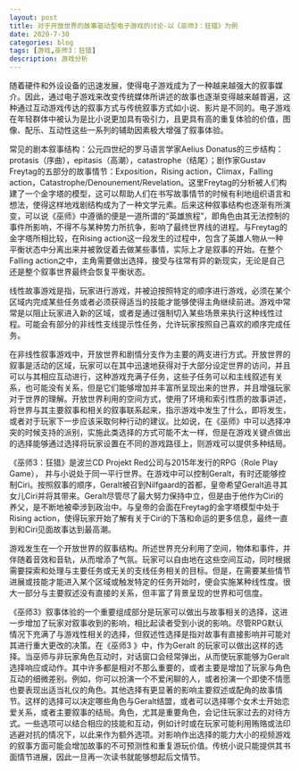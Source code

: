 ```yaml
---
layout: post
title: 对于开放世界的故事驱动型电子游戏的讨论-以《巫师3：狂猎》为例
date: 2020-7-30
categories: blog
tags: [游戏,巫师3：狂猎]
description: 游戏分析
---
```


随着硬件和外设设备的迅速发展，使得电子游戏成为了一种越来越强大的叙事媒介。因此，通过电子游戏来改变传统媒体所讲述的故事也逐渐变得越来越普遍，这种通过互动游戏传达的叙事方式与传统叙事方式如小说、影片是不同的。电子游戏在年轻群体中被认为是比小说更加具有吸引力，且更具有高的重复体验的价值，图像、配乐、互动性这些一系列的辅助因素极大增强了叙事体验。

常见的剧本叙事结构：公元四世纪的罗马语言学家Aelius Donatus的三步结构：protasis（序曲），epitasis（高潮），catastrophe（结尾）；剧作家Gustav Freytag的五部分的故事情节：Exposition，Rising action，Climax，Falling action，Catastrophe/Denounement/Revelation。这里Freytag的分析被人们构建了一个金字塔的模型，这可以帮助人们在书写故事情节的时候有利地组织语言和想法，使得这样地戏剧结构成为了一种文学元素。后来这种叙事结构也逐渐有所演变，可以说《巫师》中遵循的便是一道所谓的“英雄旅程”，即角色由其无法控制的事件所影响，不得不与某种势力所抗争，影响了最终世界线的进程。与Freytag的金字塔所相比较，在Rising action这一段发生的过程中，包含了英雄人物从一种平衡状态中分离出来并被敦促着去做某些事情，实际上才是叙事的开始。在整个Falling action之中，主角需要做出选择，接受与往常有异的新现实，无论是自己还是整个叙事世界最终会恢复平衡状态。

线性故事游戏是指，玩家进行游戏，并被迫按照特定的顺序进行游戏，必须在某个区域内完成某些任务或者必须获得适当的技能才能够使得主角继续前进。游戏中常常是以阻止玩家进入新的区域，或者是通过强制切入某些场景来执行这种线性过程。可能会有部分的非线性支线提示性任务，允许玩家按照自己喜欢的顺序完成任务。

在非线性叙事游戏中，开放世界和剧情分支作为主要的两支进行方式。开放世界的叙事是活动的区域，玩家可以在其中迅速地获得对于大部分设定世界的访问，并且可以与其相应互动进行，这种游戏充满子任务，这些子任务可以和主线叙述有关系，也可能没有关系，但是它们能够增加并丰富所呈现出来的世界，并且增强玩家对于世界的理解。开放世界利用的空间方式，使用了环境和索引性质的故事讲述，将世界与其主要叙事和相关的叙事联系起来，指示游戏中发生了什么，即将发生，或者对于玩家下一步应该采取何种行动的建议。比如说，在《巫师》中可以选择冲突的时候支持的派别，实施此类选择的方式可能不太一样，但是在游戏关键点做出的选择能够通过选择将玩家设置在不同的游戏路径上，则游戏可以提供多种结局。

《巫师3：狂猎》是波兰CD Projekt Red公司与2015年发行的RPG（Role Play Game）， 并与小说处于同一平行世界。在游戏中可以控制Geralt，有时还能够控制Ciri。按照叙事的顺序，Geralt被召到Nilfgaard的首都，皇帝希望Geralt追寻其女儿Ciri并将其带来。Geralt尽管尽了最大努力保持中立，但是由于他作为Ciri的养父，是不断地被牵涉到政治中。与皇帝的会面在Freytag的金字塔模型中处于Rising action，使得玩家开始了解有关于Ciri的下落和命运的更多信息，最终一直到和Ciri见面故事达到最高潮。

游戏发生在一个开放世界的叙事结构。所述世界充分利用了空间，物体和事件，并伴随着音效和音轨，从而增添了气氛。玩家可以自由地在这些空间互动，同时根据需要探索和处理与主要任务或无关的支线任务相关的目标。但是，在需要某些情节进展或技能才能进入某个区域或触发特定的任务开始时，便会实施某种线性度。很大一部分与主要叙述没有直接的关系，但丰富了背景呈现的世界和可信度。

《巫师3》叙事体验的一个重要组成部分是玩家可以做出与故事相关的选择，这进一步增加了玩家对叙事收到的影响，相比起读者受到小说的影响。尽管RPG默认情况下充满了与游戏性相关的选择，但叙述性选择是指对故事有直接影响并可能对其进行重大更改的决策。在《巫师3 》中，作为Geralt 的玩家可以做出这样的选择。当巫师与非玩家角色互动时，对话窗口会经常弹出，从而使玩家能够为Geralt 选择响应或动作。其中许多都是相对不那么重要的，或者主要是增加了玩家与角色互动的细微差别。例如，你可以扮演一个不爱闲聊的人，或者扮演一个即使不情愿也要表现出适当礼仪的角色。其他选择有更显著的影响主要叙述或配角的故事情节。这样的选择可以决定哪些角色与Geralt结盟，或者可以选择哪个女术士开始恋爱关系，或者主要叙事的结局。角色，尤其是重要角色，会记住玩家过去的对待方式。一些选项可以结合相应的技能和互动，例如计时或在玩家可能利用贿赂或法印逃避对抗的情况下，以此来作为额外选项。对影响作出选择的能力大小的视频游戏的叙事方面可能会增加故事的不可预测性和重复游玩价值。传统小说只能提供其书面情节进展，因此一旦再一次读书就能够想起后文情节。











